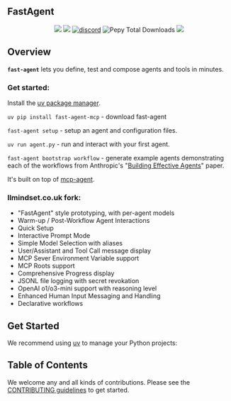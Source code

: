 ## FastAgent

<p align="center">
<a href="https://pypi.org/project/fast-agent-mcp/"><img src="https://img.shields.io/pypi/v/fast-agent-mcp?color=%2334D058&label=pypi" /></a>
<a href="https://github.com/evalstate/fast-agent/issues"><img src="https://img.shields.io/github/issues-raw/evalstate/fast-agent" /></a>
<a href="https://lmai.link/discord/mcp-agent"><img src="https://shields.io/discord/1089284610329952357" alt="discord" /></a>
<img alt="Pepy Total Downloads" src="https://img.shields.io/pepy/dt/fast-agent-mcp?label=pypi%20%7C%20downloads"/>
<a href="https://github.com/evalstate/fast-agent-mcp/blob/main/LICENSE"><img src="https://img.shields.io/pypi/l/fast-agent-mcp" /></a>
</p>

## Overview

**`fast-agent`** lets you define, test and compose agents and tools in minutes. 

### Get started:

Install the [uv package manager](https://docs.astral.sh/uv/).

`uv pip install fast-agent-mcp` - download fast-agent

`fast-agent setup` - setup an agent and configuration files.

`uv run agent.py` - run and interact with your first agent.

`fast-agent bootstrap workflow` - generate example agents demonstrating each of the workflows from Anthropic's "[Building Effective Agents](https://www.anthropic.com/research/building-effective-agents)" paper.

It's built on top of [mcp-agent](todo).

### llmindset.co.uk fork:

- "FastAgent" style prototyping, with per-agent models
- Warm-up / Post-Workflow Agent Interactions
- Quick Setup
- Interactive Prompt Mode
- Simple Model Selection with aliases
- User/Assistant and Tool Call message display
- MCP Sever Environment Variable support
- MCP Roots support
- Comprehensive Progress display
- JSONL file logging with secret revokation
- OpenAI o1/o3-mini support with reasoning level
- Enhanced Human Input Messaging and Handling
- Declarative workflows

## Get Started

We recommend using [uv](https://docs.astral.sh/uv/) to manage your Python projects:

## Table of Contents

We welcome any and all kinds of contributions. Please see the [CONTRIBUTING guidelines](./CONTRIBUTING.md) to get started.
